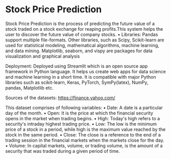 # Stock Price Prediction
Stock Price Prediction is the process of predicting the future value of a stock traded on a stock exchange for reaping profits.This system helps the user to discover the future value of company stocks.
•	Libraries:
Pandas support multiple file-formats.
Other libraries, such as Scipy, Scikit-learn are used for statistical modeling, mathematical algorithms, machine learning, and data mining.
Matplotlib, seaborn, and vispy are packages for data visualization and graphical analysis

Deployment:
Deployed using Streamlit which is an open source app framework in Python language. It helps us create web apps for data science and machine learning in a short time. It is compatible with major Python libraries such as scikit-learn, Keras, PyTorch, SymPy(latex), NumPy, pandas, Matplotlib etc.


Sources of the datasets:
https://finance.yahoo.com/

This dataset comprises of following variables: 
•	Date: A date is a particular day of the month.
•	Open: It is the price at which the financial security opens in the market when trading begins.
•	High: Today's high refers to a security's intraday highest trading price.
•	Low: The low is the minimum price of a stock in a period, while high is the maximum value reached by the stock in the same period.
•	Close: The close is a reference to the end of a trading session in the financial markets when the markets close for the day. 
•	Volume: In capital markets, volume, or trading volume, is the amount of a security that was traded during a given period of time. 